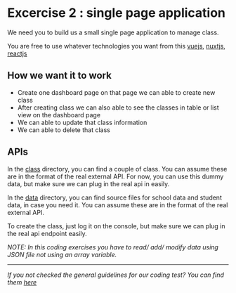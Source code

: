 # Excercise 2 : single page application

We need you to build us a small single page application to manage class.

You are free to use whatever technologies you want from this [vuejs](https://vuejs.org/), [nuxtjs](https://nuxtjs.org/), [reactjs](https://reactjs.org/)

## How we want it to work

-	Create one dashboard page on that page we can able to create new class
-	After creating class we can also able to see the classes in table or list view on the dashboard page
-	We can able to update that class information
-	We can able to delete that class

## APIs

In the [class](.././class/) directory, you can find a couple of class.
You can assume these are in the format of the real external API.
For now, you can use this dummy data, but make sure we can plug in the real api in easily.

In the [data](.././data/) directory, you can find source files for school data and student data, in case you need it.
You can assume these are in the format of the real external API.

To create the class, just log it on the console, but make sure we can plug in the real api endpoint easily.

_NOTE: In this coding exercises you have to read/ add/ modify data using JSON file not using an array variable._

---

_If you not checked the general guidelines for our coding test? You can find them [here](./README.md)_
